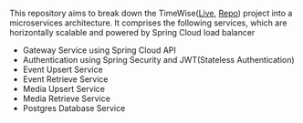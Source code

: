This repository aims to break down the TimeWise([Live](https://timewise.herokuapp.com/user/signup), [Repo](https://github.com/Sundera96/cs-546-group-24-project)) project into a microservices architecture. 
It comprises the following services, which are horizontally scalable and powered by Spring Cloud load balancer
- Gateway Service using Spring Cloud API
- Authentication using Spring Security and JWT(Stateless Authentication)
- Event Upsert Service
- Event Retrieve Service
- Media Upsert Service
- Media Retrieve Service
- Postgres Database Service
